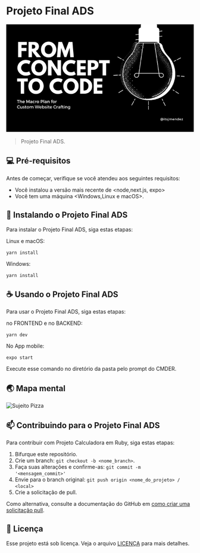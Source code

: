 
# Projeto Final ADS

<img src="imagem.png" alt="Exemplo imagem">

> Projeto Final ADS.

## 💻 Pré-requisitos

Antes de começar, verifique se você atendeu aos seguintes requisitos:

* Você instalou a versão mais recente de <node,next.js, expo>
* Você tem uma máquina <Windows,Linux e macOS>.

## 🚀 Instalando o Projeto Final ADS

Para instalar o Projeto Final ADS, siga estas etapas:

Linux e macOS:

```
yarn install
```


Windows:

```
yarn install
```

## ☕ Usando o Projeto Final ADS

Para usar o Projeto Final ADS, siga estas etapas:

no FRONTEND e no BACKEND:
```
yarn dev
```
No App mobile: 
```
expo start
```

Execute esse comando no diretório da pasta pelo prompt do CMDER.

## 🌏 Mapa mental
![Sujeito Pizza]([github.com/DanielSantin1/ProjetoFinalADS/edit/main/](https://github.com/DanielSantin1/ProjetoFinalADS/edit/main/SujeitoPizza))

## 📫 Contribuindo para o Projeto Final ADS

Para contribuir com Projeto Calculadora em Ruby, siga estas etapas:

1. Bifurque este repositório.
2. Crie um branch: `git checkout -b <nome_branch>`.
3. Faça suas alterações e confirme-as: `git commit -m '<mensagem_commit>'`
4. Envie para o branch original: `git push origin <nome_do_projeto> / <local>`
5. Crie a solicitação de pull.

Como alternativa, consulte a documentação do GitHub em [como criar uma solicitação pull](https://help.github.com/en/github/collaborating-with-issues-and-pull-requests/creating-a-pull-request).

## 📝 Licença

Esse projeto está sob licença. Veja o arquivo [LICENÇA](LICENSE.md) para mais detalhes.
